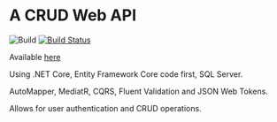 # A CRUD Web API

![Build](https://github.com/BtCellNet18/CRUD/workflows/Build/badge.svg)
[![Build Status](https://bmtworkspace.visualstudio.com/CRUD/_apis/build/status%2FBtCellNet18.CRUD?branchName=master)](https://bmtworkspace.visualstudio.com/CRUD/_build/latest?definitionId=5&branchName=master)

Available [here](https://webapi20200129025509.azurewebsites.net/)

Using .NET Core, Entity Framework Core code first, SQL Server.

AutoMapper, MediatR, CQRS, Fluent Validation and JSON Web Tokens.

Allows for user authentication and CRUD operations.
